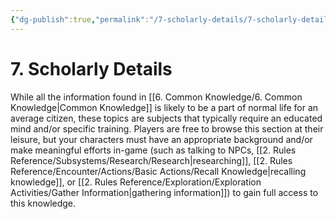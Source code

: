 ```yaml
---
{"dg-publish":true,"permalink":"/7-scholarly-details/7-scholarly-details/","noteIcon":""}
---
```


# 7. Scholarly Details

While all the information found in [[6. Common Knowledge/6. Common Knowledge\|Common Knowledge]] is likely to be a part of normal life for an average citizen, these topics are subjects that typically require an educated mind and/or specific training. Players are free to browse this section at their leisure, but your characters must have an appropriate background and/or make meaningful efforts in-game (such as talking to NPCs, [[2. Rules Reference/Subsystems/Research/Research\|researching]], [[2. Rules Reference/Encounter/Actions/Basic Actions/Recall Knowledge\|recalling knowledge]], or [[2. Rules Reference/Exploration/Exploration Activities/Gather Information\|gathering information]]) to gain full access to this knowledge. 